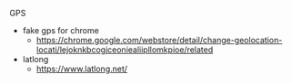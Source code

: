 GPS
- fake gps for chrome
  - https://chrome.google.com/webstore/detail/change-geolocation-locati/lejoknkbcogjceoniealiipllomkpioe/related
- latlong
  - https://www.latlong.net/
